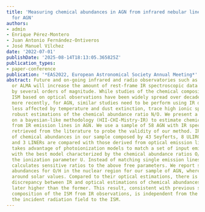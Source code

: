 ```yaml
---
title: 'Measuring chemical abundances in AGN from infrared nebular lines: HII-CHI-Mistry-IR
  for AGN'
authors:
- admin
- Enrique Pérez-Montero
- Juan Antonio Fernández-Ontiveros
- José Manuel Vílchez
date: '2022-07-01'
publishDate: '2025-08-14T18:13:05.365825Z'
publication_types:
- paper-conference
publication: '*EAS2022, European Astronomical Society Annual Meeting*'
abstract: Future and on-going infrared and radio observatories such as JWST, METIS
  or ALMA will increase the amount of rest-frame IR spectroscopic data for galaxies
  by several orders of magnitude. While studies of the chemical composition of the
  ISM based on optical observations have been widely spread over decades for SFG and,
  more recently, for AGN, similar studies need to be perform using IR data which are
  less affected by temperature and dust extinction, trace high ionic species and provide
  robust estimations of the chemical abundance ratio N/O. We present a new tool based
  on a bayesian-like methodology (HII-CHI-Mistry-IR) to estimate chemical abundances
  from IR emission lines in AGN. We use a sample of 58 AGN with IR spectroscopic data
  retrieved from the literature to probe the validity of our method. IR estimations
  of chemical abundances in our sample composed by 43 Seyferts, 8 ULIRGs, 4 LIRGs
  and 3 LINERs are compared with those derived from optical emission lines. HII-CHI-Mistry-IR
  takes advantage of photoionization models to match a set of input emission lines
  with the best model characterized by the chemical abundance ratios O/H and N/O and
  the ionization parameter U. Instead of matching single emission lines, the code
  calculates sensitive ratios to the above free parameters. We report solar and subsolar
  abundances for O/H in the nuclear region for our sample of AGN, whereas N/O clusters
  around solar values. Compared to their optical estimations, there is a systematic
  discrepancy between IR and optical estimations of chemical abundances, being the
  later higher than the former. This result, consistent with previous studies of the
  composition of the ISM from IR observations, is independent from the density or
  the incident radiation field to the ISM.
---
```

